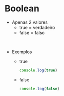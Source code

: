 # Boolean

* Apenas 2 valores
    * true = verdadeiro
    * false = falso

<br>

* Exemplos
    * true
        ```js
        console.log(true)
        ```

    * false
        ```js
        console.log(false)
        ```